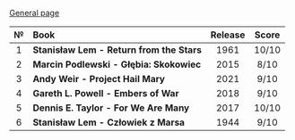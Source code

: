 [General page](../../)

|№|Book|Release|Score|
|:---:|:---|:---:|:---:|
|1|**Stanisław Lem - Return from the Stars**|1961|10/10|
|2|**Marcin Podlewski - Głębia: Skokowiec**|2015|8/10|
|3|**Andy Weir - Project Hail Mary**|2021|9/10|
|4|**Gareth L. Powell - Embers of War**|2018|9/10|
|5|**Dennis E. Taylor - For We Are Many**|2017|10/10|
|6|**Stanisław Lem - Człowiek z Marsa**|1944|9/10|
